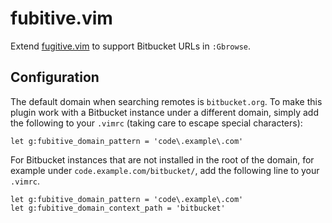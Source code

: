 fubitive.vim
============

Extend [fugitive.vim](https://github.com/tpope/vim-fugitive) to support
Bitbucket URLs in `:Gbrowse`.

## Configuration

The default domain when searching remotes is `bitbucket.org`. To make this
plugin work with a Bitbucket instance under a different domain, simply add the
following to your `.vimrc` (taking care to escape special characters):

```vim
let g:fubitive_domain_pattern = 'code\.example\.com'
```

For Bitbucket instances that are not installed in the root of the domain, for 
example under `code.example.com/bitbucket/`, add the following line to 
your `.vimrc`.

```vim
let g:fubitive_domain_pattern = 'code\.example\.com'
let g:fubitive_domain_context_path = 'bitbucket'
```
